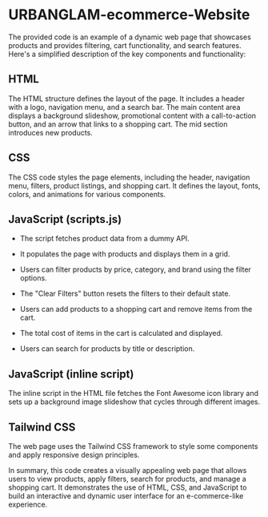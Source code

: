 # URBANGLAM-ecommerce-Website

The provided code is an example of a dynamic web page that showcases products and provides filtering, cart functionality, and search features. Here's a simplified description of the key components and functionality:



## HTML

 The HTML structure defines the layout of the page. It includes a header with a logo, navigation menu, and a search bar. The main content area displays a background slideshow, promotional content with a call-to-action button, and an arrow that links to a shopping cart. The mid section introduces new products.



## CSS

The CSS code styles the page elements, including the header, navigation menu, filters, product listings, and shopping cart. It defines the layout, fonts, colors, and animations for various components.



## JavaScript (scripts.js)

  - The script fetches product data from a dummy API.

  - It populates the page with products and displays them in a grid.

  - Users can filter products by price, category, and brand using the filter options.

  - The "Clear Filters" button resets the filters to their default state.

  - Users can add products to a shopping cart and remove items from the cart.

  - The total cost of items in the cart is calculated and displayed.

  - Users can search for products by title or description.

  

## JavaScript (inline script) 

The inline script in the HTML file fetches the Font Awesome icon library and sets up a background image slideshow that cycles through different images.



## Tailwind CSS 

The web page uses the Tailwind CSS framework to style some components and apply responsive design principles.



In summary, this code creates a visually appealing web page that allows users to view products, apply filters, search for products, and manage a shopping cart. It demonstrates the use of HTML, CSS, and JavaScript to build an interactive and dynamic user interface for an e-commerce-like experience.




